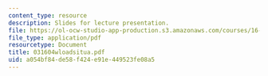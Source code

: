 ```yaml
---
content_type: resource
description: Slides for lecture presentation.
file: https://ol-ocw-studio-app-production.s3.amazonaws.com/courses/16-422-human-supervisory-control-of-automated-systems-spring-2004/a054bf84de58f424e91e449523fe08a5_031604wloadsitua.pdf
file_type: application/pdf
resourcetype: Document
title: 031604wloadsitua.pdf
uid: a054bf84-de58-f424-e91e-449523fe08a5
---
```

